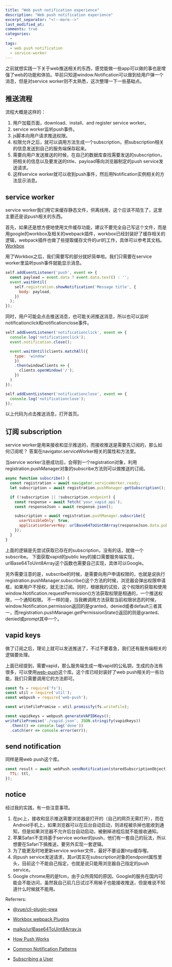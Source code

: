 ```yaml
---
title: "Web push notification experience"
description: "Web push notification experience"
excerpt_separator: "<!--more-->"
last_modified_at: 
comments: true
categories:
  -
tags:
  - web push notification
  - service-worker
---
```


之前就想实践一下关于web推送相关的东西，感觉能做一些app可以做的事也是增强了web的功能和体验。早前只知道window.Notification可以做到给用户弹一个消息，但是对service worker则不太熟悉，这次整理一下一些基础点。

## 推送流程

流程大概是这样的：

1. 用户加载页面，download、install、and register service worker。
2. service worker监听push事件。
3. js脚本向用户请求推送权限。
4. 权限允许之后，就可以调用方法生成一个subscription，把subscription相关的信息发送到自己的服务端保存起来。
5. 需要向用户发送推送的时候，在自己的数据库查找需要发送的subscription，把相关的信息以及要发送的title、payload等向浏览器制定的push service发送请求。
6. 这样service worker就可以收到push事件，然后用Notification实例相关的方法显示消息。

## service worker

service worker我们用它来缓存静态文件，供离线用，这个应该不陌生了，这里主要还是谈push相关的东西。

首先，如果还是想方便地使用文件缓存功能，建议不要完全自己写这个文件，而是用google的workbox及相关的webpack插件，workbox已经封装好了缓存相关的逻辑，webpack插件也做了些提取缓存文件的url的工作，具体可以参考其文档。<a target="_blank" href="https://developers.google.com/web/tools/workbox/">Workbox</a>

用了Workbox之后，我们需要写的部分就好简单啦。我们只需要在service worker里监听push事件就能显示消息。

```javascript
self.addEventListener('push', event => {
  const payload = event.data ? event.data.text() : '';
  event.waitUntil(
    self.registration.showNotification('Message title', {
      body: payload,
    })
  );
});
```

同时，用户可能会点击推送消息，也可能关闭推送消息，所以也可以监听notificationclick和notificationclose事件。

```javascript
self.addEventListener('notificationclick', event => {
  console.log('notificationclick');
  event.notification.close();

  event.waitUntil(clients.matchAll({
    type: 'window'
    })
    .then(windowClients => {
      clients.openWindow('/');
    })
  )
});

self.addEventListener('notificationclose', event => {
  console.log('notificationclose');
});
```

以上代码为点击推送消息，打开首页。

## 订阅 subscription

service worker是用来接收和显示推送的，而接收推送是需要先订阅的，那么如何订阅呢？
答案在navigator.serviceWorker相关的属性和方法里。

当service worker注册成功后，会得到一个registration对象，利用registration.pushManager对象的subscribe方法则可以做推送的订阅。

```javascript
async function subscribe() {
  const registration = await navigator.serviceWorker.ready;
  let subscription = await registration.pushManager.getSubscription();

  if (!subscription || !subscription.endpoint) {
    const response = await fetch('your_vapid_api');
    const responseJson = await response.json();

    subscription = await registration.pushManager.subscribe({
      userVisibleOnly: true,
      applicationServerKey: urlBase64ToUint8Array(responseJson.data.publicKey)
    });
  }
}
```

上面的逻辑是先尝试获取已存在的subscription，没有的话，就做一个subscribe。
下面获取vapid的public key的接口需要服务端实现，urlBase64ToUint8Array这个函数也需要自己实现，具体可以Google。

另外需要注意的是，subscribe的时候，是需要向用户申请权限的，也就是说执行registration.pushManager.subscribe()这个方法的时候，浏览器会弹出权限申请框，如果用户不授权，就无法订阅。同时，根据我的试验，这个权限的获取和使用window.Notification.requestPermission()方法获取权限是相通的，一个推送权限，一个通知权限。
不一样的是，当我嫩调用方法获取当前权限状态的时候，window.Notification.permission返回的是granted，denied或者default三者其一，而registration.pushManager.getPermissionState()返回的则是granted、denied或prompt其中一个。

## vapid keys

做了订阅之后，理论上就可以发送推送了，不过不要着急，我们还有服务端相关的逻辑要处理。

上面已经提到，需要vapid，那么服务端生成一堆vapid的公私钥，生成的办法有很多，可以使用<a target="_blank" href="https://github.com/web-push-libs/web-push">web-push</a>这个库。这个库已经封装好了web push相关的一些功能，我们只需要调用它的方法即可。

```javascript
const fs = require('fs');
const util = require('util');
const webpush = require('web-push');

const writeFilePromise = util.promisify(fs.writeFile);

const vapidkeys = webpush.generateVAPIDKeys();
writeFilePromise('./vapid.json', JSON.stringify(vapidkeys))
  .then(() => console.log('done'))
  .catch(err => console.error(err));
```

## send notification

同样是用web push这个库。

```javascript
const result = await webPush.sendNotification(storedSubscriptionObject), 'payload', {
  TTL: ttl,
});
```

## notice

经过我的实践，有一些注意事项。

1. 在pc上，接收和显示推送需要浏览器是打开的（自己的网页无需打开），而在Android手机上，如果浏览器可以在后台自动启动，则进程被杀掉也能收到通知，但是如果浏览器不允许后台自动启动，被删掉进程后就不能接收通知。
2. 苹果Safari不支持基于service worker的push，他们有一套自己的玩法，所以想要在Safari下搞推送，要另外实现一套逻辑。
3. 为了能更及时地更新service worker文件，最好不要设置http缓存喔。
4. 向push service发送请求，其url其实在subscription对象的endpoint属性里头，目前这个不能自己指定，也就是说只能用浏览器自己指定的push service。
5. Google chrome用的是fcm，由于众所周知的原因，Google的服务在国内可能会不能访问，虽然我自己前几日试过不用梯子也能接收推送，但是难说不知道什么时候就不能用。


Referrers:

* <site><a target="_blank" href="https://github.com/vuejs/vue-cli/tree/dev/packages/%40vue/cli-plugin-pwa">@vue/cli-plugin-pwa</a></site>

* <site><a target="_blank" href="https://developers.google.com/web/tools/workbox/modules/workbox-webpack-plugin">Workbox webpack Plugins</a></site>

* <site><a target="_blank" href="https://gist.github.com/malko/ff77f0af005f684c44639e4061fa8019">malko/urlBase64ToUint8Array.js</a></site>

* <site><a target="_blank" href="https://developers.google.com/web/fundamentals/push-notifications/how-push-works">How Push Works</a></site>

* <site><a target="_blank" href="https://web-push-book.gauntface.com/chapter-05/04-common-notification-patterns/">Common Notification Patterns</a></site>

* <site><a target="_blank" href="https://developers.google.com/web/fundamentals/push-notifications/subscribing-a-user#permissions_and_subscribe">Subscribing a User</a></site>
